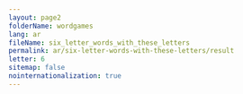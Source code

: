 ```yaml
---
layout: page2
folderName: wordgames
lang: ar
fileName: six_letter_words_with_these_letters
permalink: ar/six-letter-words-with-these-letters/result
letter: 6
sitemap: false
nointernationalization: true   
---
```

